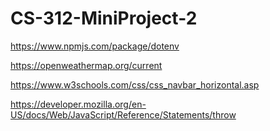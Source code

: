 # CS-312-MiniProject-2



https://www.npmjs.com/package/dotenv

https://openweathermap.org/current

https://www.w3schools.com/css/css_navbar_horizontal.asp

https://developer.mozilla.org/en-US/docs/Web/JavaScript/Reference/Statements/throw